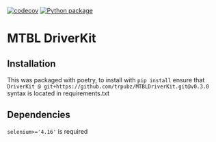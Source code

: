 [![codecov](https://codecov.io/gh/trpubz/MTBLDriverKit/graph/badge.svg?token=LJBMG3P28W)](https://codecov.io/gh/trpubz/MTBLDriverKit)
[![Python package](https://github.com/trpubz/MTBL_DriverKit/actions/workflows/python-package.yml/badge.svg?branch=feat%2Fupgrade-py3-12-1)](https://github.com/trpubz/MTBL_DriverKit/actions/workflows/python-package.yml)
# MTBL DriverKit

## Installation
This was packaged with poetry, to install with `pip install` ensure that `DriverKit @ git+https://github.com/trpubz/MTBLDriverKit.git@v0.3.0` syntax is located in requirements.txt

## Dependencies
`selenium>='4.16'` is required
